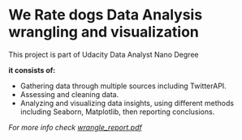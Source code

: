# We Rate dogs Data Analysis wrangling and visualization 
This project is part of Udacity Data Analyst Nano Degree

<b>it consists of: </b>

- Gathering data through multiple sources including TwitterAPI.
- Assessing and cleaning data.
- Analyzing and visualizing data insights, using different methods including Seaborn, Matplotlib, then reporting conclusions.

<i> For more info check [wrangle_report.pdf](wrangle_report.pdf)</i>
